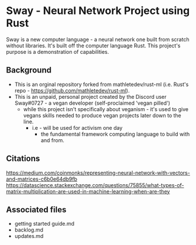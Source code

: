 # Sway - Neural Network Project using Rust
Sway is a new computer language - a neural network one built from scratch without libraries. It's built off the computer language Rust. This project's purpose is a demonstration of capabilities.

## Background
* This is an orginal repository forked from mathletedev/rust-ml (i.e. Rust's repo - https://github.com/mathletedev/rust-ml). 
* This is an unpaid, personal project created by the Discord user Sway#0727 - a vegan developer (self-proclaimed 'vegan pilled')
  * while this project isn't specifically about veganism - it's used to give vegans skills needed to produce vegan projects later down to the line.
    * i.e - will be used for activism one day
      * the fundamental framework computing language to build with and from.

## Citations
https://medium.com/coinmonks/representing-neural-network-with-vectors-and-matrices-c6b0e64db9fb
https://datascience.stackexchange.com/questions/75855/what-types-of-matrix-multiplication-are-used-in-machine-learning-when-are-they

## Associated files
* getting started guide.md
* backlog.md
* updates.md
